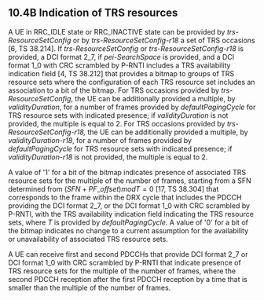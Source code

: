 ## 10.4B Indication of TRS resources

A UE in RRC_IDLE state or RRC_INACTIVE state can be provided by
*trs-ResourceSetConfig* or by *trs-ResourceSetConfig-r18* a set of TRS
occasions \[6, TS 38.214\]. If *trs-ResourceSetConfig* or
*trs-ResourceSetConfig-r18* is provided, a DCI format 2_7, if
*pei-SearchSpace* is provided, and a DCI format 1_0 with CRC scrambled
by P-RNTI includes a TRS availability indication field \[4, TS 38.212\]
that provides a bitmap to groups of TRS resource sets where the
configuration of each TRS resource set includes an association to a bit
of the bitmap. For TRS occasions provided by *trs-ResourceSetConfig*,
the UE can be additionally provided a multiple, by *validityDuration*,
for a number of frames provided by *defaultPagingCycle* for TRS resource
sets with indicated presence; if *validityDuration* is not provided, the
multiple is equal to 2. For TRS occasions provided by
*trs-ResourceSetConfig-r18,* the UE can be additionally provided a
multiple, by *validityDuration-r18*, for a number of frames provided by
*defaultPagingCycle* for TRS resource sets with indicated presence; if
*validityDuration-r18* is not provided, the multiple is equal to 2.

A value of \'1\' for a bit of the bitmap indicates presence of
associated TRS resource sets for the multiple of the number of frames,
starting from a SFN determined from $(SFN + PF\_ offset)modT = 0$ \[17,
TS 38.304\] that corresponds to the frame within the DRX cycle that
includes the PDCCH providing the DCI format 2_7, or the DCI format 1_0
with CRC scrambled by P-RNTI, with the TRS availability indication field
indicating the TRS resource sets, where $T$ is provided by
*defaultPagingCycle*. A value of \'0\' for a bit of the bitmap indicates
no change to a current assumption for the availability or unavailability
of associated TRS resource sets.

A UE can receive first and second PDCCHs that provide DCI format 2_7 or
DCI format 1_0 with CRC scrambled by P-RNTI that indicate presence of
TRS resource sets for the multiple of the number of frames, where the
second PDCCH reception after the first PDCCH reception by a time that is
smaller than the multiple of the number of frames.